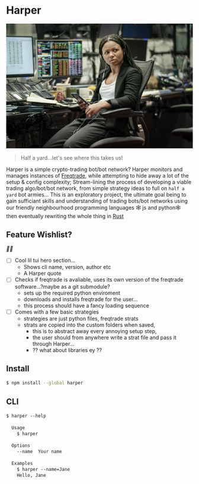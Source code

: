# Harper

![Harper](./assets/harper.jpeg)

> Half a yard...let's see where this takes us!

Harper is a simple crypto-trading bot/bot network? Harper monitors and manages instances of [Freqtrade](https://www.freqtrade.io/en/stable/), while attempting to hide away a lot of the setup & config complexity; Stream-lining the process of developing a viable trading algo/bot/bot network, from simple strategy ideas to full on `half a yard` bot armies...
This is an exploratory project, the ultimate goal being to gain sufficiant skills and understanding of trading bots/bot networks using our friendly neighbourhood programming languages 🕸 js and python🕸 then eventually rewriting the whole thing in [Rust](https://www.rust-lang.org)

## Feature Wishlist?

_🤷‍♂️_

- [ ] Cool lil tui hero section...
  - Shows cli name, version, author etc
  - A Harper quote
- [ ] Checks if freqtrade is avaliable, uses its own version of the freqtrade software...?maybe as a git submodule?
  - sets up the required python enviroment
  - downloads and installs freqtrade for the user...
  - this process should have a fancy loading sequence
- [ ] Comes with a few basic strategies
  - strategies are just python files, freqtrade strats
  - strats are copied into the custom folders when saved,
    - this is to abstract away every annoying setup step,
    - the user should from anywhere write a strat file and pass it through Harper...
    - ?? what about libraries ey ??

## Install

```bash
$ npm install --global harper
```

## CLI

```
$ harper --help

  Usage
    $ harper

  Options
    --name  Your name

  Examples
    $ harper --name=Jane
    Hello, Jane
```
